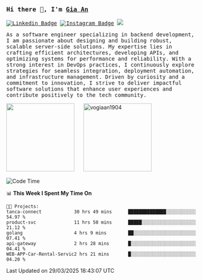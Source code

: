### <samp>Hi there 👋, I'm <a href="https://www.linkedin.com/in/vogiaan1904/" target="_blank">Gia An</a></samp>

<samp> [![Linkedin Badge](https://img.shields.io/badge/-LinkedIn-0e76a8?style=flat-square&logo=Linkedin&logoColor=white)](https://linkedin.com/in/vogiaan1904)
[![Instagram Badge](https://img.shields.io/badge/-Instagram-e4405f?style=flat-square&logo=Instagram&logoColor=white)](https://instagram.com/_.ja.ann_/) ![](https://komarev.com/ghpvc/?username=vogiaan1904&style=flat-square&base=100)</samp> 

<samp>As a software engineer specializing in backend development, I am passionate about designing and building robust, scalable server-side solutions. My expertise lies in crafting efficient architectures, developing APIs, and optimizing systems for performance and reliability. With a strong interest in DevOps practices, I continuously explore strategies for seamless integration, deployment automation, and infrastructure management. Driven by curiosity and a commitment to innovation, I strive to deliver impactful software solutions that enhance user experiences and contribute positively to the tech community.</samp>



<div>
  <img height="180em" src="https://github-readme-stats.vercel.app/api/top-langs/?username=vogiaan1904&show_icons=true&hide_border=true&layout=compact&langs_count=10&theme=transparent&include_orgs=true"/>
  &nbsp;&nbsp;&nbsp;&nbsp;
  <img height="180em" src="https://github-readme-stats.vercel.app/api?username=vogiaan1904&show_icons=true&hide_border=true&&count_private=true&include_all_commits=true&theme=transparent&locale=en" alt="vogiaan1904" />
</div>






<!--START_SECTION:waka-->
![Code Time](http://img.shields.io/badge/Code%20Time-678%20hrs%204%20mins-blue)

📊 **This Week I Spent My Time On** 

```text
🐱‍💻 Projects: 
tanca-connect            30 hrs 49 mins      ██████████████░░░░░░░░░░░   54.97 % 
product-svc              11 hrs 50 mins      █████░░░░░░░░░░░░░░░░░░░░   21.12 % 
golang                   4 hrs 9 mins        ██░░░░░░░░░░░░░░░░░░░░░░░   07.41 % 
api-gateway              2 hrs 28 mins       █░░░░░░░░░░░░░░░░░░░░░░░░   04.41 % 
WEB-APP-Car-Rental-Servic2 hrs 21 mins       █░░░░░░░░░░░░░░░░░░░░░░░░   04.20 % 
```


 Last Updated on 29/03/2025 18:43:07 UTC
<!--END_SECTION:waka-->
